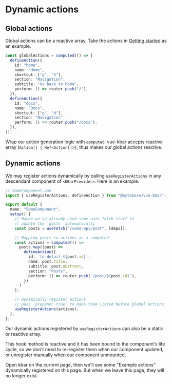 # Dynamic actions

## Global actions

Global actions can be a reactive array. Take the actions in [Getting started](../intro/getting-started.html) as an example.

```typescript
const globalActions = computed(() => [
  defineAction({
    id: "home",
    name: "Home",
    shortcut: ["g", "h"],
    section: "Navigation",
    subtitle: "Go back to home",
    perform: () => router.push("/"),
  }),
  defineAction({
    id: "docs",
    name: "Docs",
    shortcut: ["g", "d"],
    section: "Navigation",
    perform: () => router.push("/docs"),
  }),
]);
```

Wrap our action generation logic with `computed`. vue-kbar accepts reactive array (`Action[] | Ref<Action[]`>), thus makes our global actions reactive.

## Dynamic actions

We may register actions dynamically by calling `useRegisterActions` in any descendant component of `<KBarProvider>`. Here is an example.

```typescript
// SomeComponent.vue
import { useRegisterActions, defineAction } from "@bytebase/vue-kbar";

export default {
  name: "SomeComponent",
  setup() {
    // Maybe we've already used some auto-fetch stuff to
    // update the `posts` automatically
    const posts = useFetch("/some-api/post", [deps]);

    // Mapping posts to actions as a computed
    const actions = computed(() =>
      posts.map((post) =>
        defineAction({
          id: `to-detail-${post.id}`,
          name: post.title,
          subtitle: post.abstract,
          section: "Posts",
          perform: () => router.push(`/post/${post.id}`),
        })
      )
    );

    // Dynamically register actions
    // pass `prepend: true` to make them listed before global actions
    useRegisterActions(actions);
  },
};
```

Our dynamic actions registered by `useRegisterActions` can also be a static or reactive array.

This hook method is reactive and it has been bound to the component's life cycle, so we don't need to re-register them when our component updated, or unregister manually when our component unmounted.

Open kbar on the current page, then we'll see some "Example actions" dynamically registered on this page. But when we leave this page, they will no longer exist.

<script setup>
import { useRegisterActions, defineAction } from '../../src';

function paddingLeft(str, len, pad = " ") {
  str = "" + str;
  while (str.length < len) str = pad + str;
  return str.substr(str.length - len);
}

const dynamicActions = [];
for (let i = 0; i < 5; i++) {
  dynamicActions.push(
    defineAction({
      id: `kbar.example.example#${i}`,
      name: `Example Action #${paddingLeft(i + 1, 2, "0")}`,
      section: "Example",
      perform: () => alert("Never mind, it's a example action"),
    })
  );
}

useRegisterActions(dynamicActions);
</script>
